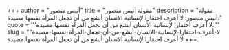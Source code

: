 +++
author = "أنيس منصور"
title = "مقولة أنيس منصور"
description = "مقولة أنيس منصور: لا أعرف احتقارا لإنسانية الانسان أبشع من أن تجعل المرأة نفسها مصيدة."
quote = '''لا أعرف احتقارا لإنسانية الانسان أبشع من أن تجعل المرأة نفسها مصيدة.''' 
slug = "لا-أعرف-احتقارا-لإنسانية-الانسان-أبشع-من-أن-تجعل-المرأة-نفسها-مصيدة"
+++
لا أعرف احتقارا لإنسانية الانسان أبشع من أن تجعل المرأة نفسها مصيدة.
